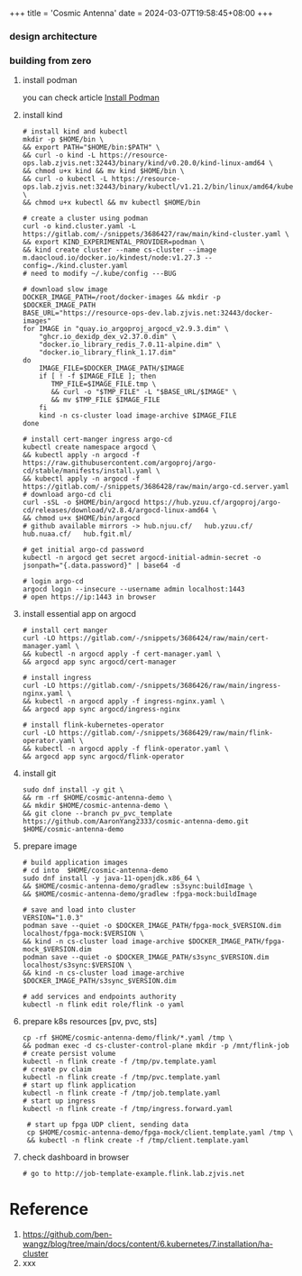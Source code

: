 +++
title = 'Cosmic Antenna'
date = 2024-03-07T19:58:45+08:00
+++


### design architecture


### building from zero

1. install podman

    you can check article [Install Podman](../Articles/Installation/Podman/index.html)
  

2. install kind
    ```shell
   # install kind and kubectl
    mkdir -p $HOME/bin \
    && export PATH="$HOME/bin:$PATH" \
    && curl -o kind -L https://resource-ops.lab.zjvis.net:32443/binary/kind/v0.20.0/kind-linux-amd64 \
    && chmod u+x kind && mv kind $HOME/bin \
    && curl -o kubectl -L https://resource-ops.lab.zjvis.net:32443/binary/kubectl/v1.21.2/bin/linux/amd64/kubectl \
    && chmod u+x kubectl && mv kubectl $HOME/bin
    ```

    ```shell
    # create a cluster using podman
    curl -o kind.cluster.yaml -L https://gitlab.com/-/snippets/3686427/raw/main/kind-cluster.yaml \
    && export KIND_EXPERIMENTAL_PROVIDER=podman \
    && kind create cluster --name cs-cluster --image m.daocloud.io/docker.io/kindest/node:v1.27.3 --config=./kind.cluster.yaml
    # need to modify ~/.kube/config ---BUG
    ```
   
   ```shell
   # download slow image
   DOCKER_IMAGE_PATH=/root/docker-images && mkdir -p $DOCKER_IMAGE_PATH
   BASE_URL="https://resource-ops-dev.lab.zjvis.net:32443/docker-images"
   for IMAGE in "quay.io_argoproj_argocd_v2.9.3.dim" \
       "ghcr.io_dexidp_dex_v2.37.0.dim" \
       "docker.io_library_redis_7.0.11-alpine.dim" \
       "docker.io_library_flink_1.17.dim"
   do
       IMAGE_FILE=$DOCKER_IMAGE_PATH/$IMAGE
       if [ ! -f $IMAGE_FILE ]; then
          TMP_FILE=$IMAGE_FILE.tmp \
          && curl -o "$TMP_FILE" -L "$BASE_URL/$IMAGE" \
          && mv $TMP_FILE $IMAGE_FILE
       fi
       kind -n cs-cluster load image-archive $IMAGE_FILE
   done
   ```

    ```shell
    # install cert-manger ingress argo-cd
    kubectl create namespace argocd \
    && kubectl apply -n argocd -f https://raw.githubusercontent.com/argoproj/argo-cd/stable/manifests/install.yaml \
    && kubectl apply -n argocd -f https://gitlab.com/-/snippets/3686428/raw/main/argo-cd.server.yaml
    # download argo-cd cli
    curl -sSL -o $HOME/bin/argocd https://hub.yzuu.cf/argoproj/argo-cd/releases/download/v2.8.4/argocd-linux-amd64 \
    && chmod u+x $HOME/bin/argocd
    # github available mirrors -> hub.njuu.cf/   hub.yzuu.cf/  hub.nuaa.cf/   hub.fgit.ml/
    ```
    
    ```shell
    # get initial argo-cd password
    kubectl -n argocd get secret argocd-initial-admin-secret -o jsonpath="{.data.password}" | base64 -d
    ```
   
    ```shell
    # login argo-cd
    argocd login --insecure --username admin localhost:1443
    # open https://ip:1443 in browser
    ```   
    
3. install essential app on argocd
    ```shell
    # install cert manger    
    curl -LO https://gitlab.com/-/snippets/3686424/raw/main/cert-manager.yaml \
    && kubectl -n argocd apply -f cert-manager.yaml \
    && argocd app sync argocd/cert-manager
    
    # install ingress
    curl -LO https://gitlab.com/-/snippets/3686426/raw/main/ingress-nginx.yaml \
    && kubectl -n argocd apply -f ingress-nginx.yaml \
    && argocd app sync argocd/ingress-nginx
   
    # install flink-kubernetes-operator
    curl -LO https://gitlab.com/-/snippets/3686429/raw/main/flink-operator.yaml \
    && kubectl -n argocd apply -f flink-operator.yaml \
    && argocd app sync argocd/flink-operator
    ```

4. install git

    ```shell
    sudo dnf install -y git \
    && rm -rf $HOME/cosmic-antenna-demo \
    && mkdir $HOME/cosmic-antenna-demo \
    && git clone --branch pv_pvc_template https://github.com/AaronYang2333/cosmic-antenna-demo.git $HOME/cosmic-antenna-demo
    ```

5. prepare image
    ```shell
   # build application images 
   # cd into  $HOME/cosmic-antenna-demo
    sudo dnf install -y java-11-openjdk.x86_64 \
    && $HOME/cosmic-antenna-demo/gradlew :s3sync:buildImage \
    && $HOME/cosmic-antenna-demo/gradlew :fpga-mock:buildImage
    ```

    ```shell
    # save and load into cluster
    VERSION="1.0.3"
    podman save --quiet -o $DOCKER_IMAGE_PATH/fpga-mock_$VERSION.dim localhost/fpga-mock:$VERSION \
    && kind -n cs-cluster load image-archive $DOCKER_IMAGE_PATH/fpga-mock_$VERSION.dim
    podman save --quiet -o $DOCKER_IMAGE_PATH/s3sync_$VERSION.dim localhost/s3sync:$VERSION \
    && kind -n cs-cluster load image-archive $DOCKER_IMAGE_PATH/s3sync_$VERSION.dim
    ```
   
   ```shell
   # add services and endpoints authority
   kubectl -n flink edit role/flink -o yaml
   ```

6. prepare k8s resources [pv, pvc, sts]
    ```shell
    cp -rf $HOME/cosmic-antenna-demo/flink/*.yaml /tmp \
    && podman exec -d cs-cluster-control-plane mkdir -p /mnt/flink-job
    # create persist volume
    kubectl -n flink create -f /tmp/pv.template.yaml
    # create pv claim
    kubectl -n flink create -f /tmp/pvc.template.yaml
    # start up flink application
    kubectl -n flink create -f /tmp/job.template.yaml
    # start up ingress
    kubectl -n flink create -f /tmp/ingress.forward.yaml
   ```
   
   ```shell
    # start up fpga UDP client, sending data 
    cp $HOME/cosmic-antenna-demo/fpga-mock/client.template.yaml /tmp \
    && kubectl -n flink create -f /tmp/client.template.yaml
    ```

7. check dashboard in browser

   ```shell
   # go to http://job-template-example.flink.lab.zjvis.net
   ```


# Reference
1. https://github.com/ben-wangz/blog/tree/main/docs/content/6.kubernetes/7.installation/ha-cluster
2. xxx